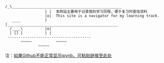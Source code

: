 


```
                  /_\__________________________________________________
                  | |  本网站主要用于记录我的学习历程，便于复习时查找资料 
                  |o|  This site is a navigator for my learning track. 
   ____           | |__________________________________________________
  /____\          |o|
  | [] |          | |
 --------------------------------------
       ~~~~~           ~~~~~     
               ~~~~~         
```


注：[如果Github不能正常显示ipynb，可粘贴链接至此处](https://nbviewer.org/)


